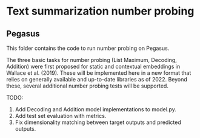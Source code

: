 # Text summarization number probing
## Pegasus

This folder contains the code to run number probing on Pegasus.

The three basic tasks for number probing (List Maximum, Decoding, Addition) were first proposed for static and contextual embeddings in Wallace et al. (2019). These will be implemented here in a new format that relies on generally available and up-to-date libraries as of 2022.
Beyond these, several additional number probing tests will be supported.

TODO:
1. Add Decoding and Addition model implementations to model.py.
2. Add test set evaluation with metrics.
3. Fix dimensionality matching between target outputs and predicted outputs.
